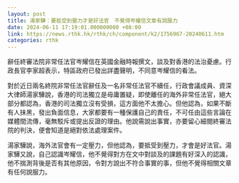 ```yaml
---
layout: post
title: 湯家驊：要抵受到壓力才是好法官　不覺得岑耀信文章有說服力
date: 2024-06-11 17:19:01.000000000 +08:00
link: https://news.rthk.hk/rthk/ch/component/k2/1756967-20240611.htm
categories: rthk
---
```


辭任終審法院非常任法官岑耀信在英國金融時報撰文，談及對香港的法治憂慮。行政長官李家超表示，特區政府已發出詳盡聲明，不同意岑耀信的看法。

對於近日兩名終院非常任法官辭任及一名非常任法官不續任，行政會議成員、資深大律師湯家驊說，香港的司法獨立是毋庸置疑，即使離任的海外非常任法官，絕大部分都認為，香港的司法獨立沒有受損，這方面他不太擔心。但他認為，如果不斷有人抺黑，發出負面信息，大家都要有一種保護自己的責任，不可任由這些言論在媒體間流傳，毫無駁斥或提出反證的理由。他說需說出事實，亦要留心細閱終審法院的判決，便會知道是絕對依法處理案件。

湯家驊說，海外法官會有一定壓力，但他認為，要抵受到壓力，才會是好法官。湯家驊又說，自己認識岑耀信，他不覺得對方在文中對談及的課題有好深入的認識，他不揣測背後是否有其他原因，令對方說出不符合事實的事，但他不覺得相關文章有任何說服力。
